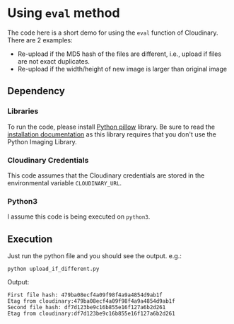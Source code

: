 # Using `eval` method

The code here is a short demo for using the `eval` function of Cloudinary. There are 2 examples:

* Re-upload if the MD5 hash of the files are different, i.e., upload if files are not exact duplicates.
* Re-upload if the width/height of new image is larger than original image

## Dependency

### Libraries

To run the code, please install [Python pillow](https://python-pillow.org/) library. Be sure to read the [installation documentation](https://pillow.readthedocs.io/en/latest/installation.html) as this library requires that you don't use the Python Imaging Library.

### Cloudinary Credentials

This code assumes that the Cloudinary credentials are stored in the environmental variable `CLOUDINARY_URL`. 

### Python3

I assume this code is being executed on `python3`.

## Execution

Just run the python file and you should see the output. e.g.:

    python upload_if_different.py

Output:

```
First file hash: 479ba08ecf4a09f98f4a9a4854d9ab1f
Etag from cloudinary:479ba08ecf4a09f98f4a9a4854d9ab1f
Second file hash: df7d123be9c16b855e16f127a6b2d261
Etag from cloudinary:df7d123be9c16b855e16f127a6b2d261
```